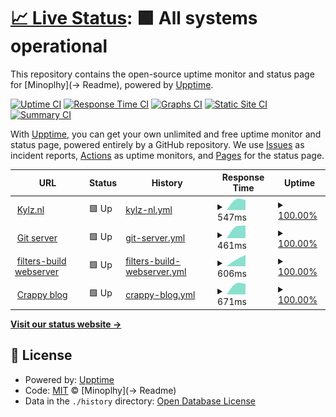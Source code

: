 # [📈 Live Status](https://status.kylz.nl): <!--live status--> **🟩 All systems operational**

This repository contains the open-source uptime monitor and status page for [Minoplhy](-> Readme), powered by [Upptime](https://github.com/upptime/upptime).

[![Uptime CI](https://github.com/minoplhy/upptime-status/workflows/Uptime%20CI/badge.svg)](https://github.com/minoplhy/upptime-status/actions?query=workflow%3A%22Uptime+CI%22)
[![Response Time CI](https://github.com/minoplhy/upptime-status/workflows/Response%20Time%20CI/badge.svg)](https://github.com/minoplhy/upptime-status/actions?query=workflow%3A%22Response+Time+CI%22)
[![Graphs CI](https://github.com/minoplhy/upptime-status/workflows/Graphs%20CI/badge.svg)](https://github.com/minoplhy/upptime-status/actions?query=workflow%3A%22Graphs+CI%22)
[![Static Site CI](https://github.com/minoplhy/upptime-status/workflows/Static%20Site%20CI/badge.svg)](https://github.com/minoplhy/upptime-status/actions?query=workflow%3A%22Static+Site+CI%22)
[![Summary CI](https://github.com/minoplhy/upptime-status/workflows/Summary%20CI/badge.svg)](https://github.com/minoplhy/upptime-status/actions?query=workflow%3A%22Summary+CI%22)

With [Upptime](https://upptime.js.org), you can get your own unlimited and free uptime monitor and status page, powered entirely by a GitHub repository. We use [Issues](https://github.com/minoplhy/upptime-status/issues) as incident reports, [Actions](https://github.com/minoplhy/upptime-status/actions) as uptime monitors, and [Pages](https://status.kylz.nl) for the status page.

<!--start: status pages-->
<!-- This summary is generated by Upptime (https://github.com/upptime/upptime) -->
<!-- Do not edit this manually, your changes will be overwritten -->
<!-- prettier-ignore -->
| URL | Status | History | Response Time | Uptime |
| --- | ------ | ------- | ------------- | ------ |
| <img alt="" src="https://favicons.githubusercontent.com/kylz.nl" height="13"> [Kylz.nl](https://kylz.nl) | 🟩 Up | [kylz-nl.yml](https://github.com/minoplhy/upptime-status/commits/HEAD/history/kylz-nl.yml) | <details><summary><img alt="Response time graph" src="./graphs/kylz-nl/response-time-week.png" height="20"> 547ms</summary><br><a href="https://status.kylz.nl/history/kylz-nl"><img alt="Response time 547" src="https://img.shields.io/endpoint?url=https%3A%2F%2Fraw.githubusercontent.com%2Fminoplhy%2Fupptime-status%2FHEAD%2Fapi%2Fkylz-nl%2Fresponse-time.json"></a><br><a href="https://status.kylz.nl/history/kylz-nl"><img alt="24-hour response time 547" src="https://img.shields.io/endpoint?url=https%3A%2F%2Fraw.githubusercontent.com%2Fminoplhy%2Fupptime-status%2FHEAD%2Fapi%2Fkylz-nl%2Fresponse-time-day.json"></a><br><a href="https://status.kylz.nl/history/kylz-nl"><img alt="7-day response time 547" src="https://img.shields.io/endpoint?url=https%3A%2F%2Fraw.githubusercontent.com%2Fminoplhy%2Fupptime-status%2FHEAD%2Fapi%2Fkylz-nl%2Fresponse-time-week.json"></a><br><a href="https://status.kylz.nl/history/kylz-nl"><img alt="30-day response time 547" src="https://img.shields.io/endpoint?url=https%3A%2F%2Fraw.githubusercontent.com%2Fminoplhy%2Fupptime-status%2FHEAD%2Fapi%2Fkylz-nl%2Fresponse-time-month.json"></a><br><a href="https://status.kylz.nl/history/kylz-nl"><img alt="1-year response time 547" src="https://img.shields.io/endpoint?url=https%3A%2F%2Fraw.githubusercontent.com%2Fminoplhy%2Fupptime-status%2FHEAD%2Fapi%2Fkylz-nl%2Fresponse-time-year.json"></a></details> | <details><summary><a href="https://status.kylz.nl/history/kylz-nl">100.00%</a></summary><a href="https://status.kylz.nl/history/kylz-nl"><img alt="All-time uptime 100.00%" src="https://img.shields.io/endpoint?url=https%3A%2F%2Fraw.githubusercontent.com%2Fminoplhy%2Fupptime-status%2FHEAD%2Fapi%2Fkylz-nl%2Fuptime.json"></a><br><a href="https://status.kylz.nl/history/kylz-nl"><img alt="24-hour uptime 100.00%" src="https://img.shields.io/endpoint?url=https%3A%2F%2Fraw.githubusercontent.com%2Fminoplhy%2Fupptime-status%2FHEAD%2Fapi%2Fkylz-nl%2Fuptime-day.json"></a><br><a href="https://status.kylz.nl/history/kylz-nl"><img alt="7-day uptime 100.00%" src="https://img.shields.io/endpoint?url=https%3A%2F%2Fraw.githubusercontent.com%2Fminoplhy%2Fupptime-status%2FHEAD%2Fapi%2Fkylz-nl%2Fuptime-week.json"></a><br><a href="https://status.kylz.nl/history/kylz-nl"><img alt="30-day uptime 100.00%" src="https://img.shields.io/endpoint?url=https%3A%2F%2Fraw.githubusercontent.com%2Fminoplhy%2Fupptime-status%2FHEAD%2Fapi%2Fkylz-nl%2Fuptime-month.json"></a><br><a href="https://status.kylz.nl/history/kylz-nl"><img alt="1-year uptime 100.00%" src="https://img.shields.io/endpoint?url=https%3A%2F%2Fraw.githubusercontent.com%2Fminoplhy%2Fupptime-status%2FHEAD%2Fapi%2Fkylz-nl%2Fuptime-year.json"></a></details>
| <img alt="" src="https://favicons.githubusercontent.com/git.kylz.nl" height="13"> [Git server](https://git.kylz.nl) | 🟩 Up | [git-server.yml](https://github.com/minoplhy/upptime-status/commits/HEAD/history/git-server.yml) | <details><summary><img alt="Response time graph" src="./graphs/git-server/response-time-week.png" height="20"> 461ms</summary><br><a href="https://status.kylz.nl/history/git-server"><img alt="Response time 461" src="https://img.shields.io/endpoint?url=https%3A%2F%2Fraw.githubusercontent.com%2Fminoplhy%2Fupptime-status%2FHEAD%2Fapi%2Fgit-server%2Fresponse-time.json"></a><br><a href="https://status.kylz.nl/history/git-server"><img alt="24-hour response time 461" src="https://img.shields.io/endpoint?url=https%3A%2F%2Fraw.githubusercontent.com%2Fminoplhy%2Fupptime-status%2FHEAD%2Fapi%2Fgit-server%2Fresponse-time-day.json"></a><br><a href="https://status.kylz.nl/history/git-server"><img alt="7-day response time 461" src="https://img.shields.io/endpoint?url=https%3A%2F%2Fraw.githubusercontent.com%2Fminoplhy%2Fupptime-status%2FHEAD%2Fapi%2Fgit-server%2Fresponse-time-week.json"></a><br><a href="https://status.kylz.nl/history/git-server"><img alt="30-day response time 461" src="https://img.shields.io/endpoint?url=https%3A%2F%2Fraw.githubusercontent.com%2Fminoplhy%2Fupptime-status%2FHEAD%2Fapi%2Fgit-server%2Fresponse-time-month.json"></a><br><a href="https://status.kylz.nl/history/git-server"><img alt="1-year response time 461" src="https://img.shields.io/endpoint?url=https%3A%2F%2Fraw.githubusercontent.com%2Fminoplhy%2Fupptime-status%2FHEAD%2Fapi%2Fgit-server%2Fresponse-time-year.json"></a></details> | <details><summary><a href="https://status.kylz.nl/history/git-server">100.00%</a></summary><a href="https://status.kylz.nl/history/git-server"><img alt="All-time uptime 100.00%" src="https://img.shields.io/endpoint?url=https%3A%2F%2Fraw.githubusercontent.com%2Fminoplhy%2Fupptime-status%2FHEAD%2Fapi%2Fgit-server%2Fuptime.json"></a><br><a href="https://status.kylz.nl/history/git-server"><img alt="24-hour uptime 100.00%" src="https://img.shields.io/endpoint?url=https%3A%2F%2Fraw.githubusercontent.com%2Fminoplhy%2Fupptime-status%2FHEAD%2Fapi%2Fgit-server%2Fuptime-day.json"></a><br><a href="https://status.kylz.nl/history/git-server"><img alt="7-day uptime 100.00%" src="https://img.shields.io/endpoint?url=https%3A%2F%2Fraw.githubusercontent.com%2Fminoplhy%2Fupptime-status%2FHEAD%2Fapi%2Fgit-server%2Fuptime-week.json"></a><br><a href="https://status.kylz.nl/history/git-server"><img alt="30-day uptime 100.00%" src="https://img.shields.io/endpoint?url=https%3A%2F%2Fraw.githubusercontent.com%2Fminoplhy%2Fupptime-status%2FHEAD%2Fapi%2Fgit-server%2Fuptime-month.json"></a><br><a href="https://status.kylz.nl/history/git-server"><img alt="1-year uptime 100.00%" src="https://img.shields.io/endpoint?url=https%3A%2F%2Fraw.githubusercontent.com%2Fminoplhy%2Fupptime-status%2FHEAD%2Fapi%2Fgit-server%2Fuptime-year.json"></a></details>
| <img alt="" src="https://favicons.githubusercontent.com/filters.kylz.nl" height="13"> [filters-build webserver](https://filters.kylz.nl) | 🟩 Up | [filters-build-webserver.yml](https://github.com/minoplhy/upptime-status/commits/HEAD/history/filters-build-webserver.yml) | <details><summary><img alt="Response time graph" src="./graphs/filters-build-webserver/response-time-week.png" height="20"> 606ms</summary><br><a href="https://status.kylz.nl/history/filters-build-webserver"><img alt="Response time 606" src="https://img.shields.io/endpoint?url=https%3A%2F%2Fraw.githubusercontent.com%2Fminoplhy%2Fupptime-status%2FHEAD%2Fapi%2Ffilters-build-webserver%2Fresponse-time.json"></a><br><a href="https://status.kylz.nl/history/filters-build-webserver"><img alt="24-hour response time 606" src="https://img.shields.io/endpoint?url=https%3A%2F%2Fraw.githubusercontent.com%2Fminoplhy%2Fupptime-status%2FHEAD%2Fapi%2Ffilters-build-webserver%2Fresponse-time-day.json"></a><br><a href="https://status.kylz.nl/history/filters-build-webserver"><img alt="7-day response time 606" src="https://img.shields.io/endpoint?url=https%3A%2F%2Fraw.githubusercontent.com%2Fminoplhy%2Fupptime-status%2FHEAD%2Fapi%2Ffilters-build-webserver%2Fresponse-time-week.json"></a><br><a href="https://status.kylz.nl/history/filters-build-webserver"><img alt="30-day response time 606" src="https://img.shields.io/endpoint?url=https%3A%2F%2Fraw.githubusercontent.com%2Fminoplhy%2Fupptime-status%2FHEAD%2Fapi%2Ffilters-build-webserver%2Fresponse-time-month.json"></a><br><a href="https://status.kylz.nl/history/filters-build-webserver"><img alt="1-year response time 606" src="https://img.shields.io/endpoint?url=https%3A%2F%2Fraw.githubusercontent.com%2Fminoplhy%2Fupptime-status%2FHEAD%2Fapi%2Ffilters-build-webserver%2Fresponse-time-year.json"></a></details> | <details><summary><a href="https://status.kylz.nl/history/filters-build-webserver">100.00%</a></summary><a href="https://status.kylz.nl/history/filters-build-webserver"><img alt="All-time uptime 100.00%" src="https://img.shields.io/endpoint?url=https%3A%2F%2Fraw.githubusercontent.com%2Fminoplhy%2Fupptime-status%2FHEAD%2Fapi%2Ffilters-build-webserver%2Fuptime.json"></a><br><a href="https://status.kylz.nl/history/filters-build-webserver"><img alt="24-hour uptime 100.00%" src="https://img.shields.io/endpoint?url=https%3A%2F%2Fraw.githubusercontent.com%2Fminoplhy%2Fupptime-status%2FHEAD%2Fapi%2Ffilters-build-webserver%2Fuptime-day.json"></a><br><a href="https://status.kylz.nl/history/filters-build-webserver"><img alt="7-day uptime 100.00%" src="https://img.shields.io/endpoint?url=https%3A%2F%2Fraw.githubusercontent.com%2Fminoplhy%2Fupptime-status%2FHEAD%2Fapi%2Ffilters-build-webserver%2Fuptime-week.json"></a><br><a href="https://status.kylz.nl/history/filters-build-webserver"><img alt="30-day uptime 100.00%" src="https://img.shields.io/endpoint?url=https%3A%2F%2Fraw.githubusercontent.com%2Fminoplhy%2Fupptime-status%2FHEAD%2Fapi%2Ffilters-build-webserver%2Fuptime-month.json"></a><br><a href="https://status.kylz.nl/history/filters-build-webserver"><img alt="1-year uptime 100.00%" src="https://img.shields.io/endpoint?url=https%3A%2F%2Fraw.githubusercontent.com%2Fminoplhy%2Fupptime-status%2FHEAD%2Fapi%2Ffilters-build-webserver%2Fuptime-year.json"></a></details>
| <img alt="" src="https://favicons.githubusercontent.com/crappy.kylz.nl" height="13"> [Crappy blog](https://crappy.kylz.nl) | 🟩 Up | [crappy-blog.yml](https://github.com/minoplhy/upptime-status/commits/HEAD/history/crappy-blog.yml) | <details><summary><img alt="Response time graph" src="./graphs/crappy-blog/response-time-week.png" height="20"> 671ms</summary><br><a href="https://status.kylz.nl/history/crappy-blog"><img alt="Response time 671" src="https://img.shields.io/endpoint?url=https%3A%2F%2Fraw.githubusercontent.com%2Fminoplhy%2Fupptime-status%2FHEAD%2Fapi%2Fcrappy-blog%2Fresponse-time.json"></a><br><a href="https://status.kylz.nl/history/crappy-blog"><img alt="24-hour response time 671" src="https://img.shields.io/endpoint?url=https%3A%2F%2Fraw.githubusercontent.com%2Fminoplhy%2Fupptime-status%2FHEAD%2Fapi%2Fcrappy-blog%2Fresponse-time-day.json"></a><br><a href="https://status.kylz.nl/history/crappy-blog"><img alt="7-day response time 671" src="https://img.shields.io/endpoint?url=https%3A%2F%2Fraw.githubusercontent.com%2Fminoplhy%2Fupptime-status%2FHEAD%2Fapi%2Fcrappy-blog%2Fresponse-time-week.json"></a><br><a href="https://status.kylz.nl/history/crappy-blog"><img alt="30-day response time 671" src="https://img.shields.io/endpoint?url=https%3A%2F%2Fraw.githubusercontent.com%2Fminoplhy%2Fupptime-status%2FHEAD%2Fapi%2Fcrappy-blog%2Fresponse-time-month.json"></a><br><a href="https://status.kylz.nl/history/crappy-blog"><img alt="1-year response time 671" src="https://img.shields.io/endpoint?url=https%3A%2F%2Fraw.githubusercontent.com%2Fminoplhy%2Fupptime-status%2FHEAD%2Fapi%2Fcrappy-blog%2Fresponse-time-year.json"></a></details> | <details><summary><a href="https://status.kylz.nl/history/crappy-blog">100.00%</a></summary><a href="https://status.kylz.nl/history/crappy-blog"><img alt="All-time uptime 100.00%" src="https://img.shields.io/endpoint?url=https%3A%2F%2Fraw.githubusercontent.com%2Fminoplhy%2Fupptime-status%2FHEAD%2Fapi%2Fcrappy-blog%2Fuptime.json"></a><br><a href="https://status.kylz.nl/history/crappy-blog"><img alt="24-hour uptime 100.00%" src="https://img.shields.io/endpoint?url=https%3A%2F%2Fraw.githubusercontent.com%2Fminoplhy%2Fupptime-status%2FHEAD%2Fapi%2Fcrappy-blog%2Fuptime-day.json"></a><br><a href="https://status.kylz.nl/history/crappy-blog"><img alt="7-day uptime 100.00%" src="https://img.shields.io/endpoint?url=https%3A%2F%2Fraw.githubusercontent.com%2Fminoplhy%2Fupptime-status%2FHEAD%2Fapi%2Fcrappy-blog%2Fuptime-week.json"></a><br><a href="https://status.kylz.nl/history/crappy-blog"><img alt="30-day uptime 100.00%" src="https://img.shields.io/endpoint?url=https%3A%2F%2Fraw.githubusercontent.com%2Fminoplhy%2Fupptime-status%2FHEAD%2Fapi%2Fcrappy-blog%2Fuptime-month.json"></a><br><a href="https://status.kylz.nl/history/crappy-blog"><img alt="1-year uptime 100.00%" src="https://img.shields.io/endpoint?url=https%3A%2F%2Fraw.githubusercontent.com%2Fminoplhy%2Fupptime-status%2FHEAD%2Fapi%2Fcrappy-blog%2Fuptime-year.json"></a></details>

<!--end: status pages-->

[**Visit our status website →**](https://status.kylz.nl)

## 📄 License

- Powered by: [Upptime](https://github.com/upptime/upptime)
- Code: [MIT](./LICENSE) © [Minoplhy](-> Readme)
- Data in the `./history` directory: [Open Database License](https://opendatacommons.org/licenses/odbl/1-0/)
